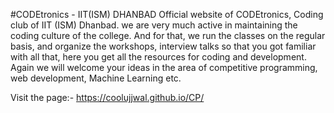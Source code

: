 #CODEtronics - IIT(ISM) DHANBAD
Official website of CODEtronics, Coding club of IIT (ISM) Dhanbad. we are very much active in maintaining the coding culture of the college. And for that, we run the classes on the regular basis, and organize the workshops, interview talks so that you got familiar with all that, here you get all the resources for coding and development. Again we will welcome your ideas in the area of competitive programming, web development, Machine Learning etc.

Visit the page:- https://coolujjwal.github.io/CP/
